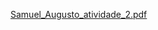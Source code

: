 [Samuel_Augusto_atividade_2.pdf](https://github.com/user-attachments/files/16970546/Samuel_Augusto_atividade_2.pdf)

